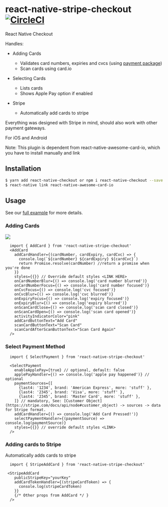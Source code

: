 # react-native-stripe-checkout [![CircleCI](https://circleci.com/gh/z-dev/react-native-checkout.svg?style=svg)](https://circleci.com/gh/z-dev/react-native-checkout)

React Native Checkout

Handles:

* Adding Cards
  * Validates card numbers, expiries and cvcs (using [payment package](https://github.com/jessepollak/payment))
  * Scan cards using card.io

* Selecting Cards
  * Lists cards
  * Shows Apple Pay option if enabled

* Stripe
  * Automatically add cards to stripe

Everything was designed with Stripe in mind, should also work with other payment gateways.

For iOS and Android

Note: This plugin is dependent from react-native-awesome-card-io, which you have to install manually and link

## Installation

```Bash
$ yarn add react-native-checkout or npm i react-native-checkout --save
$ react-native link react-native-awesome-card-io
```

## Usage

See our [full example](https://github.com/z-dev/react-native-checkout-example) for more details.

### Adding Cards

![](https://media.giphy.com/media/l4FGDkIm9QzGEJzMY/giphy.gif)

```
  import { AddCard } from 'react-native-stripe-checkout'
  <AddCard
    addCardHandler={(cardNumber, cardExpiry, cardCvc) => {
      console.log(`${cardNumber} ${cardExpiry} ${cardCvc}`)
      return Promise.resolve(cardNumber) //return a promise when you're done
    }}
    styles={{}} // Override default styles <LINK HERE>
    onCardNumberBlur={() => console.log('card number blurred')}
    onCardNumberFocus={() => console.log('card number focused')}
    onCvcFocus={() => console.log('cvc focused')}
    onCvcBlur={() => console.log('cvc blurred')}
    onExpiryFocus={() => console.log('expiry focused')}
    onExpiryBlur={() => console.log('expiry blurred')}
    onScanCardClose={() => console.log('scan card closed')}
    onScanCardOpen={() => console.log('scan card opened')}
    activityIndicatorColor="pink"
    addCardButtonText="Add Card"
    scanCardButtonText="Scan Card"
    scanCardAfterScanButtonText="Scan Card Again"
  />
```

### Select Payment Method
```
  import { SelectPayment } from 'react-native-stripe-checkout'

  <SelectPayment
    enableApplePay={true} // optional, default: false
    applePayHandler={() => console.log('apple pay happened')} // optional
    paymentSources={[
      {last4: '1234', brand: 'American Express', more: 'stuff' },
      {last4: '2345', brand: 'Visa', more: 'stuff' },
      {last4: '2345', brand: 'Master Card', more: 'stuff' },
    ]} // mandatory, See: [Customer Object](https://stripe.com/docs/api/node#customer_object) -> sources -> data for Stripe format.
    addCardHandler={() => console.log('Add Card Pressed!')}
    selectPaymentHandler={(paymentSource) => console.log(paymentSource)}
    styles={{}} // override default styles <LINK>
  />

```

### Adding cards to Stripe

Automatically adds cards to stripe

```
  import { StripeAddCard } from 'react-native-stripe-checkout'

 <StripeAddCard
    publicStripeKey="yourKey"
    addCardTokenHandler={(stripeCardToken) => {
      console.log(stripeCardToken)
    }}
    {/* Other props from AddCard */ }
  />
```
